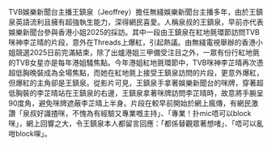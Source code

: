 TVB娛樂新聞台主播王鎮泉（Jeoffrey）擔任無綫娛樂新聞台主播多年，由於王鎮泉英語流利且擁有超強執生能力，深得網民喜愛。人稱泉叔的王鎮泉，早前亦代表娛樂新聞台參與香港小姐2025的採訪。其中一段由王鎮泉在紅地氈環節訪問TVB咪神李芷晴的片段，意外在Threads上爆紅，引起熱議。由無綫電視舉辦的香港小姐競選2025日前完滿結束，除了出爐港姐三甲備受注目之外，一眾有份行紅地氈的TVB女星亦是每年港姐騷焦點。今年港姐紅地氈環節中，TVB咪神李芷晴再次憑超低胸晚裝成為全場焦點，而她在紅地氈上接受王鎮泉訪問的片段，更意外爆紅，但爆紅的主角卻是王鎮泉。從影片可見，王鎮泉手拿著娛樂新聞台的咪牌，穿著超低胸裝的李芷晴站在王鎮泉的右邊，王鎮泉拿著咪牌訪問李芷晴時，故意將手腕呈90度角，避免咪牌遮蔽李芷晴上半身。片段在較早前開始於網上瘋傳，有網民激讚「泉叔好識揸咪，不愧為有經驗又專業嘅主持」、「專業！扑mic唔可以block咪」，網上回響之大，令王鎮泉本人都留言回應：「都係替觀眾著想啫」、「唔可以亂咁block㗎」。